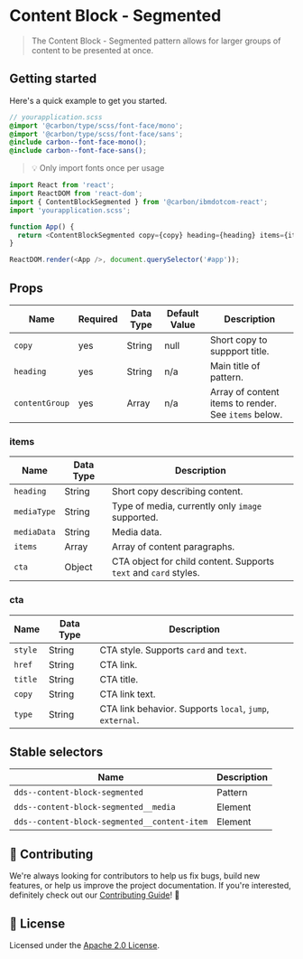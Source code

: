 # Content Block - Segmented

> The Content Block - Segmented pattern allows for larger groups of content to
> be presented at once.

## Getting started

Here's a quick example to get you started.

```scss
// yourapplication.scss
@import '@carbon/type/scss/font-face/mono';
@import '@carbon/type/scss/font-face/sans';
@include carbon--font-face-mono();
@include carbon--font-face-sans();
```

> 💡 Only import fonts once per usage

```javascript
import React from 'react';
import ReactDOM from 'react-dom';
import { ContentBlockSegmented } from '@carbon/ibmdotcom-react';
import 'yourapplication.scss';

function App() {
  return <ContentBlockSegmented copy={copy} heading={heading} items={items} />;
}

ReactDOM.render(<App />, document.querySelector('#app'));
```

## Props

| Name           | Required | Data Type | Default Value | Description                                          |
| -------------- | -------- | --------- | ------------- | ---------------------------------------------------- |
| `copy`         | yes      | String    | null          | Short copy to suppport title.                        |
| `heading`      | yes      | String    | n/a           | Main title of pattern.                               |
| `contentGroup` | yes      | Array     | n/a           | Array of content items to render. See `items` below. |

### items

| Name        | Data Type | Description                                                      |
| ----------- | --------- | ---------------------------------------------------------------- |
| `heading`   | String    | Short copy describing content.                                   |
| `mediaType` | String    | Type of media, currently only `image` supported.                 |
| `mediaData` | String    | Media data.                                                      |
| `items`     | Array     | Array of content paragraphs.                                     |
| `cta`       | Object    | CTA object for child content. Supports `text` and `card` styles. |

### cta

| Name    | Data Type | Description                                              |
| ------- | --------- | -------------------------------------------------------- |
| `style` | String    | CTA style. Supports `card` and `text`.                   |
| `href`  | String    | CTA link.                                                |
| `title` | String    | CTA title.                                               |
| `copy`  | String    | CTA link text.                                           |
| `type`  | String    | CTA link behavior. Supports `local`, `jump`, `external`. |

## Stable selectors

| Name                                         | Description |
| -------------------------------------------- | ----------- |
| `dds--content-block-segmented`               | Pattern     |
| `dds--content-block-segmented__media`        | Element     |
| `dds--content-block-segmented__content-item` | Element     |

## 🙌 Contributing

We're always looking for contributors to help us fix bugs, build new features,
or help us improve the project documentation. If you're interested, definitely
check out our
[Contributing Guide](https://github.com/carbon-design-system/ibm-dotcom-library/blob/master/.github/CONTRIBUTING.md)!
👀

## 📝 License

Licensed under the
[Apache 2.0 License](https://github.com/carbon-design-system/ibm-dotcom-library/blob/master/LICENSE).
